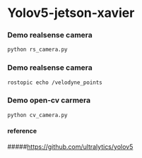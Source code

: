 # Yolov5-jetson-xavier


### Demo realsense camera

```bash
python rs_camera.py
```

### Demo realsense camera

```bash
rostopic echo /velodyne_points
```

### Demo open-cv carmera

```bash
python cv_camera.py
```


#### reference
#####https://github.com/ultralytics/yolov5
